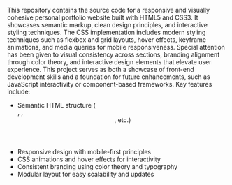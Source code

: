 This repository contains the source code for a responsive and visually cohesive personal portfolio website built with HTML5 and CSS3. It showcases semantic markup, clean design principles, and interactive styling techniques. The CSS implementation includes modern styling techniques such as flexbox and grid layouts, hover effects, keyframe animations, and media queries for mobile responsiveness. Special attention has been given to visual consistency across sections, branding alignment through color theory, and interactive design elements that elevate user experience. This project serves as both a showcase of front-end development skills and a foundation for future enhancements, such as JavaScript interactivity or component-based frameworks. Key features include:
- Semantic HTML structure (<section>, <navigation bar>, <header>, etc.)
- Responsive design with mobile-first principles
- CSS animations and hover effects for interactivity
- Consistent branding using color theory and typography
- Modular layout for easy scalability and updates
